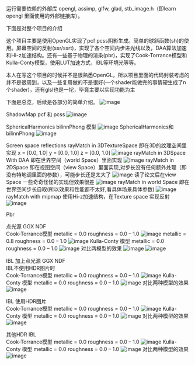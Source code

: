 运行需要依赖的外部库 opengl, assimp, glfw, glad, stb_image.h（即learn opengl 里面使用的外部链接库）。

下面是对整个项目的介绍

这个项目主要是使用OpenGL实现了pcf pcss阴影生成。简单的球斜函数(sh)的使用。屏幕空间的反射(ssr/ssrt)，实现了各个空间内步进光线以及，DAA算法加速和Hi-z加速结构。还有一些基于物理的渲染(pbr)，实现了Cook-Torrance模型和Kulla-Conty模型，使用LUT加速方式，IBL等环境光等等。

本人在写这个项目的时候并不是很熟悉OpenGL，所以项目里面的代码封装考虑的并不是很周到，以及一些复用做的不是很好(一个shader能做完的事情硬生成了n个shader)，还有glsl也是一坨，毕竟主要以实现功能为主

下面是总览，后续是各部分的简单介绍。
![image](resultPicture/p1.png)

ShadowMap
pcf 和 pcss
![image](resultPicture/p2.png)

SphericalHarmonics
bilinnPhong 模型
![image](resultPicture/p3.png)
SphericalHarmonics和 bilinnPhong
![image](resultPicture/p4.png)

Screen space reflections
rayMatch in 3DTextureSpace 即在3D的纹理空间里实现
x = [0.0, 1.0] y = [0.0, 1.0] z = [0.0, 1.0]
![image](resultPicture/p5.png)
rayMatch in 3DSpace With DAA 即在世界空间（world Space）里面实现
![image](resultPicture/p6.png)
rayMatch in 2DSpace 即在视图空间（view Space）里面实现,对步长没有任何额外处理（即没有特地调里面的参数），可能步长还是太大了
![image](resultPicture/p7.png)
读了论文后在view Space 一些奇奇怪怪的实现但效果很差
![image](resultPicture/p8.png)
rayMatch in world Space 即在世界空间步长自取(所以效果和性能都不太好,看具体场景具体参数)
![image](resultPicture/p9.png)
rayMatch with mipmap 使用Hi-z加速结构，在Texture space 实现反射  
![image](resultPicture/ssrtMipmap.png)

Pbr

点光源 GGX NDF  
Cook-Torrance模型 metallic = 0.0 roughness = 0.0 – 1.0
![image](resultPicture/p10.png)
metallic = 0.8 roughness = 0.0 – 1.0
![image](resultPicture/p11.png)
Kulla-Conty 模型 metallic = 0.0 roughness = 0.0 – 1.0
![image](resultPicture/p12.png)
对比两模型的效果
![image](resultPicture/p13.png)
![image](resultPicture/p14.png)

IBL 加上点光源 GGX NDF  
IBL不使用HDR图片时  
Cook-Torrance模型 metallic = 0.0 roughness = 0.0 – 1.0
![image](resultPicture/p15.png)
Kulla-Conty 模型 metallic = 0.0 roughness = 0.0 – 1.0
![image](resultPicture/p16.png)
对比两种模型的效果
![image](resultPicture/p17.png)

IBL 使用HDR图片  
Cook-Torrance模型 metallic = 0.0 roughness = 0.0 – 1.0
![image](resultPicture/p18.png)
Kulla-Conty 模型 metallic = 0.0 roughness = 0.0 – 1.0
![image](resultPicture/p19.png)
对比两种模型的效果
![image](resultPicture/p20.png)

其他HDR IBL  
Cook-Torrance模型 metallic = 0.0 roughness = 0.0 – 1.0
![image](resultPicture/p21.png)
Kulla-Conty 模型 metallic = 0.0 roughness = 0.0 – 1.0
![image](resultPicture/p22.png)
对比两种模型的效果
![image](resultPicture/p23.png)


